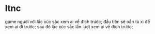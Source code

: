 # ltnc
game người với lắc xúc sắc xem ai về đích trước;
đầu tiên sẽ oẳn tù xì để xem ai đi trước;
sau đó lắc xúc sắc lần lượt xem ai về đích trước;
